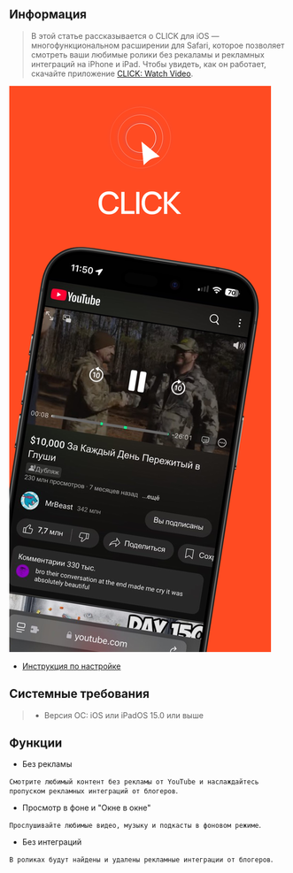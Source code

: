 ## Информация

> В этой статье рассказывается о CLICK для iOS — многофункциональном расширении для Safari, которое позволяет смотреть ваши любимые ролики без рекaламы и рекламных интеграций на iPhone и iPad. Чтобы увидеть, как он работает, скачайте приложение [CLICK: Watch Video](https://apps.apple.com/us/app/click-watch-video/id6740205263).

![alt text](image-17.png)

- [Инструкция по настройке](/install_ios.md)

## Системные требования

> * Версия ОС: iOS или iPadOS 15.0 или выше

## Функции


* Без рекламы

`Смотрите любимый контент без рекламы от YouTube и наслаждайтесь пропуском рекламных интеграций от блогеров`.


* Просмотр в фоне и "Окне в окне"

`Прослушивайте любимые видео, музыку и подкасты в фоновом режиме`.

* Без интеграций

`В роликах будут найдены и удалены рекламные интеграции от блогеров`.


